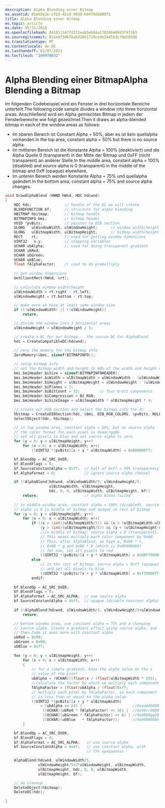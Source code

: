 ```yaml
---
description: Alpha Blending einer Bitmap
ms.assetid: 01ed3e2e-cfb3-42c9-9030-b64f9db088f1
title: Alpha Blending einer Bitmap
ms.topic: article
ms.date: 05/31/2018
ms.openlocfilehash: 8410111477d312eab5eb94a170188400d3f4f263
ms.sourcegitcommit: 831e8f3db78ab820e1710cede244553c70e50500
ms.translationtype: MT
ms.contentlocale: de-DE
ms.lasthandoff: 01/07/2021
ms.locfileid: "104978832"
---
```

# <a name="alpha-blending-a-bitmap"></a><span data-ttu-id="a85a7-103">Alpha Blending einer Bitmap</span><span class="sxs-lookup"><span data-stu-id="a85a7-103">Alpha Blending a Bitmap</span></span>

<span data-ttu-id="a85a7-104">Im folgenden Codebeispiel wird ein Fenster in drei horizontale Bereiche unterteilt.</span><span class="sxs-lookup"><span data-stu-id="a85a7-104">The following code sample divides a window into three horizontal areas.</span></span> <span data-ttu-id="a85a7-105">Anschließend wird ein Alpha gemischtes Bitmap in jedem der Fensterbereiche wie folgt gezeichnet:</span><span class="sxs-lookup"><span data-stu-id="a85a7-105">Then it draws an alpha-blended bitmap in each of the window areas as follows:</span></span>

-   <span data-ttu-id="a85a7-106">Im oberen Bereich ist Constant Alpha = 50%, aber es ist kein quellalpha vorhanden.</span><span class="sxs-lookup"><span data-stu-id="a85a7-106">In the top area, constant alpha = 50% but there is no source alpha.</span></span>
-   <span data-ttu-id="a85a7-107">Im mittleren Bereich ist die Konstante Alpha = 100% (deaktiviert) und die Alpha Quelle 0 (transparent) in der Mitte der Bitmap und 0xFF (nicht transparent) an anderer Stelle.</span><span class="sxs-lookup"><span data-stu-id="a85a7-107">In the middle area, constant alpha = 100% (disabled) and source alpha is 0 (transparent) in the middle of the bitmap and 0xff (opaque) elsewhere.</span></span>
-   <span data-ttu-id="a85a7-108">Im unteren Bereich werden Konstante Alpha = 75% und quellalpha geändert.</span><span class="sxs-lookup"><span data-stu-id="a85a7-108">In the bottom area, constant alpha = 75% and source alpha changes.</span></span>


```C++
void DrawAlphaBlend (HWND hWnd, HDC hdcwnd)
{
    HDC hdc;               // handle of the DC we will create  
    BLENDFUNCTION bf;      // structure for alpha blending 
    HBITMAP hbitmap;       // bitmap handle 
    BITMAPINFO bmi;        // bitmap header 
    VOID *pvBits;          // pointer to DIB section 
    ULONG   ulWindowWidth, ulWindowHeight;      // window width/height 
    ULONG   ulBitmapWidth, ulBitmapHeight;      // bitmap width/height 
    RECT    rt;            // used for getting window dimensions 
    UINT32   x,y;          // stepping variables 
    UCHAR ubAlpha;         // used for doing transparent gradient 
    UCHAR ubRed;        
    UCHAR ubGreen;
    UCHAR ubBlue;
    float fAlphaFactor;    // used to do premultiply 
            
    // get window dimensions 
    GetClientRect(hWnd, &rt);
    
    // calculate window width/height 
    ulWindowWidth = rt.right - rt.left;  
    ulWindowHeight = rt.bottom - rt.top;  

    // make sure we have at least some window size 
    if ((!ulWindowWidth) || (!ulWindowHeight))
        return;

    // divide the window into 3 horizontal areas 
    ulWindowHeight = ulWindowHeight / 3;

    // create a DC for our bitmap -- the source DC for AlphaBlend  
    hdc = CreateCompatibleDC(hdcwnd);
    
    // zero the memory for the bitmap info 
    ZeroMemory(&bmi, sizeof(BITMAPINFO));

    // setup bitmap info  
    // set the bitmap width and height to 60% of the width and height of each of the three horizontal areas. Later on, the blending will occur in the center of each of the three areas. 
    bmi.bmiHeader.biSize = sizeof(BITMAPINFOHEADER);
    bmi.bmiHeader.biWidth = ulBitmapWidth = ulWindowWidth - (ulWindowWidth/5)*2;
    bmi.bmiHeader.biHeight = ulBitmapHeight = ulWindowHeight - (ulWindowHeight/5)*2;
    bmi.bmiHeader.biPlanes = 1;
    bmi.bmiHeader.biBitCount = 32;         // four 8-bit components 
    bmi.bmiHeader.biCompression = BI_RGB;
    bmi.bmiHeader.biSizeImage = ulBitmapWidth * ulBitmapHeight * 4;

    // create our DIB section and select the bitmap into the dc 
    hbitmap = CreateDIBSection(hdc, &bmi, DIB_RGB_COLORS, &pvBits, NULL, 0x0);
    SelectObject(hdc, hbitmap);

    // in top window area, constant alpha = 50%, but no source alpha 
    // the color format for each pixel is 0xaarrggbb  
    // set all pixels to blue and set source alpha to zero 
    for (y = 0; y < ulBitmapHeight; y++)
        for (x = 0; x < ulBitmapWidth; x++)
            ((UINT32 *)pvBits)[x + y * ulBitmapWidth] = 0x000000ff; 

    bf.BlendOp = AC_SRC_OVER;
    bf.BlendFlags = 0;
    bf.SourceConstantAlpha = 0x7f;  // half of 0xff = 50% transparency 
    bf.AlphaFormat = 0;             // ignore source alpha channel 

    if (!AlphaBlend(hdcwnd, ulWindowWidth/5, ulWindowHeight/5, 
                    ulBitmapWidth, ulBitmapHeight, 
                    hdc, 0, 0, ulBitmapWidth, ulBitmapHeight, bf))
        return;                     // alpha blend failed 
    
    // in middle window area, constant alpha = 100% (disabled), source  
    // alpha is 0 in middle of bitmap and opaque in rest of bitmap  
    for (y = 0; y < ulBitmapHeight; y++)
        for (x = 0; x < ulBitmapWidth; x++)
            if ((x > (int)(ulBitmapWidth/5)) && (x < (ulBitmapWidth-ulBitmapWidth/5)) &&
                (y > (int)(ulBitmapHeight/5)) && (y < (ulBitmapHeight-ulBitmapHeight/5)))
                //in middle of bitmap: source alpha = 0 (transparent). 
                // This means multiply each color component by 0x00. 
                // Thus, after AlphaBlend, we have a, 0x00 * r,  
                // 0x00 * g,and 0x00 * b (which is 0x00000000) 
                // for now, set all pixels to red 
                ((UINT32 *)pvBits)[x + y * ulBitmapWidth] = 0x00ff0000; 
            else
                // in the rest of bitmap, source alpha = 0xff (opaque)  
                // and set all pixels to blue  
                ((UINT32 *)pvBits)[x + y * ulBitmapWidth] = 0xff0000ff; 
            endif;
    
    bf.BlendOp = AC_SRC_OVER;
    bf.BlendFlags = 0;
    bf.AlphaFormat = AC_SRC_ALPHA;  // use source alpha  
    bf.SourceConstantAlpha = 0xff;  // opaque (disable constant alpha) 
   
    if (!AlphaBlend(hdcwnd, ulWindowWidth/5, ulWindowHeight/5+ulWindowHeight, ulBitmapWidth, ulBitmapHeight, hdc, 0, 0, ulBitmapWidth, ulBitmapHeight, bf))
        return;

    // bottom window area, use constant alpha = 75% and a changing 
    // source alpha. Create a gradient effect using source alpha, and  
    // then fade it even more with constant alpha 
    ubRed = 0x00;
    ubGreen = 0x00;
    ubBlue = 0xff;
    
    for (y = 0; y < ulBitmapHeight; y++)
        for (x = 0; x < ulBitmapWidth; x++)
        {
            // for a simple gradient, base the alpha value on the x  
            // value of the pixel  
            ubAlpha = (UCHAR)((float)x / (float)ulBitmapWidth * 255);
            //calculate the factor by which we multiply each component 
            fAlphaFactor = (float)ubAlpha / (float)0xff; 
            // multiply each pixel by fAlphaFactor, so each component  
            // is less than or equal to the alpha value. 
            ((UINT32 *)pvBits)[x + y * ulBitmapWidth] 
                = (ubAlpha << 24) |                       //0xaa000000 
                 ((UCHAR)(ubRed * fAlphaFactor) << 16) |  //0x00rr0000 
                 ((UCHAR)(ubGreen * fAlphaFactor) << 8) | //0x0000gg00 
                 ((UCHAR)(ubBlue   * fAlphaFactor));      //0x000000bb 
        }

    bf.BlendOp = AC_SRC_OVER;
    bf.BlendFlags = 0;
    bf.AlphaFormat = AC_SRC_ALPHA;   // use source alpha  
    bf.SourceConstantAlpha = 0xbf;   // use constant alpha, with  
                                     // 75% opaqueness 

    AlphaBlend(hdcwnd, ulWindowWidth/5, 
               ulWindowHeight/5+2*ulWindowHeight, ulBitmapWidth, 
               ulBitmapHeight, hdc, 0, 0, ulBitmapWidth, 
               ulBitmapHeight, bf);

    // do cleanup 
    DeleteObject(hbitmap);
    DeleteDC(hdc);
    
}
```



 

 



